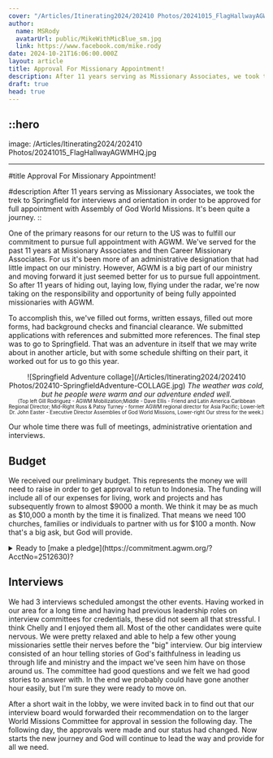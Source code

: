 ```yaml
---
cover: "/Articles/Itinerating2024/202410 Photos/20241015_FlagHallwayAGWMHQ.jpg"
author:
  name: MSRody
  avatarUrl: public/MikeWithMicBlue_sm.jpg
  link: https://www.facebook.com/mike.rody
date: 2024-10-21T16:06:00.000Z
layout: article
title: Approval For Missionary Appointment!
description: After 11 years serving as Missionary Associates, we took the treck to Springfield for interviews and orientation in order to be approved for full appointment with Assembly of God World Missions. It's been quite a journey.
draft: true
head: true
---
```


## ::hero

image: /Articles/Itinerating2024/202410 Photos/20241015_FlagHallwayAGWMHQ.jpg

---

#title
Approval For Missionary Appointment!

#description
After 11 years serving as Missionary Associates, we took the trek to Springfield for interviews and orientation in order to be approved for full appointment with Assembly of God World Missions. It's been quite a journey.
::

One of the primary reasons for our return to the US was to fulfill our commitment to pursue full appointment with AGWM. We've served for the past 11 years at Missionary Associates and then Career Missionary Associates. For us it's been more of an administrative designation that had little impact on our ministry. However, AGWM is a big part of our ministry and moving forward it just seemed better for us to pursue full appointment. So after 11 years of hiding out, laying low, flying under the radar, we're now taking on the responsibility and opportunity of being fully appointed missionaries with AGWM.

To accomplish this, we've filled out forms, written essays, filled out more forms, had background checks and financial clearance. We submitted applications with references and submitted more references. The final step was to go to Springfield. That was an adventure in itself that we may write about in another article, but with some schedule shifting on their part, it worked out for us to go this year.

<center>

![Springfield Adventure collage](/Articles/Itinerating2024/202410 Photos/202410-SpringfieldAdventure-COLLAGE.jpg)
_The weather was cold, but he people were warm and our adventure ended well._  
<sup><sub>(Top left Gill Rodriguez - AGWM Mobilization;Middle - Dave Ellis - Friend and Latin America Caribbean Regional Director; Mid-Right Russ & Patsy Turney - former AGWM regional director for Asia Pacific; Lower-left Dr. John Easter - Executive Director
Assemblies of God World Missions, Lower-right Our stress for the week.)</sub></sup>

</center>

Our whole time there was full of meetings, administrative orientation and interviews.

## Budget

We received our preliminary budget. This represents the money we will need to raise in order to get approval to retun to Indonesia. The funding will include all of our expenses for living, work and projects and has subsequently frown to almost $9000 a month. We think it may be as much as $10,000 a month by the time it is finalized. That means we need 100 churches, families or individuals to partner with us for $100 a month. Now that's a big ask, but God will provide.

<details>
<summary>Ready to [make a pledge](https://commitment.agwm.org/?AcctNo=2512630)?</summary>

> You can follow this [link](https://commitment.agwm.org/?AcctNo=2512630) to our [online pledge form](https://commitment.agwm.org/?AcctNo=2512630).

</details>

## Interviews

We had 3 interviews scheduled amongst the other events. Having worked in our area for a long time and having had previous leadership roles on interview committees for credentials, these did not seem all that stressful. I think Chelly and I enjoyed them all. Most of the other candidates were quite nervous. We were pretty relaxed and able to help a few other young missionaries settle their nerves before the "big" interview. Our big interview consisted of an hour telling stories of God's faithfulness in leading us through life and ministry and the impact we've seen him have on those around us. The committee had good questions and we felt we had good stories to answer with. In the end we probably could have gone another hour easily, but I'm sure they were ready to move on.

After a short wait in the lobby, we were invited back in to find out that our interview board would forwarded their recommendation on to the larger World Missions Committee for approval in session the following day. The following day, the approvals were made and our status had changed. Now starts the new journey and God will continue to lead the way and provide for all we need.
